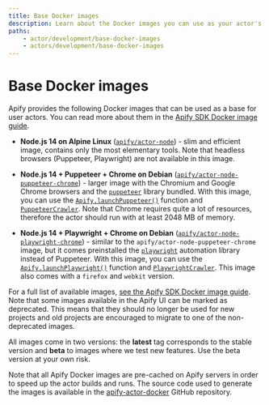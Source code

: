 ```yaml
---
title: Base Docker images
description: Learn about the Docker images you can use as your actor's base. Choose the correct base image for your actor's type and requirements.
paths:
    - actor/development/base-docker-images
    - actors/development/base-docker-images
---
```


# [](#base-docker-images) Base Docker images

Apify provides the following Docker images that can be used as a base for user actors. You can read more about them in the [Apify SDK Docker image guide](https://sdk.apify.com/docs/guides/docker-images).

- **Node.js 14 on Alpine Linux** ([`apify/actor-node`](https://hub.docker.com/r/apify/actor-node/)) - slim and efficient image, contains only the most elementary tools. Note that headless browsers (Puppeteer, Playwright) are not available in this image.

- **Node.js 14 + Puppeteer + Chrome on Debian** ([`apify/actor-node-puppeteer-chrome`](https://hub.docker.com/r/apify/actor-node-puppeteer-chrome/)) - larger image with the Chromium and Google Chrome browsers and the [`puppeteer`](https://github.com/puppeteer/puppeteer) library bundled. With this image, you can use the [`Apify.launchPuppeteer()`](https://sdk.apify.com/docs/api/apify#launchpuppeteer) function and [`PuppeteerCrawler`](https://sdk.apify.com/docs/api/puppeteer-crawler). Note that Chrome requires quite a lot of resources, therefore the actor should run with at least 2048 MB of memory.

- **Node.js 14 + Playwright + Chrome on Debian**  ([`apify/actor-node-playwright-chrome`](https://hub.docker.com/r/apify/actor-node-playwright-chrome/)) - similar to the `apify/actor-node-puppeteer-chrome` image, but it comes preinstalled the [`playwright`](https://github.com/microsoft/playwright) automation library instead of Puppeteer. With this image, you can use the [`Apify.launchPlaywright()`](https://sdk.apify.com/docs/api/apify#launchplaywright) function and [`PlaywrightCrawler`](https://sdk.apify.com/docs/api/playwright-crawler). This image also comes with a `firefox` and `webkit` version.

For a full list of available images, [see the Apify SDK Docker image guide](https://sdk.apify.com/docs/guides/docker-images). Note that some images available in the Apify UI can be marked as deprecated. This means that they should no longer be used for new projects and old projects are encouraged to migrate to one of the non-deprecated images.

All images come in two versions: the **latest** tag corresponds to the stable version and **beta** to images where we test new features. Use the beta version at your own risk.

Note that all Apify Docker images are pre-cached on Apify servers in order to speed up the actor builds and runs. The source code used to generate the images is available in the [apify-actor-docker](https://github.com/apifytech/apify-actor-docker) GitHub repository.
